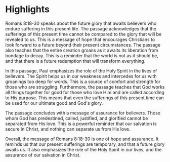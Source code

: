 # Highlights

Romans 8:18-30 speaks about the future glory that awaits believers who endure suffering in this present life. The passage acknowledges that the sufferings of this present time cannot be compared to the glory that will be revealed to us. This is a message of hope that encourages Christians to look forward to a future beyond their present circumstances. The passage also teaches that the entire creation groans as it awaits its liberation from bondage to decay. This is a reminder that the world is not as it should be, and that there is a future redemption that will transform everything.

In this passage, Paul emphasizes the role of the Holy Spirit in the lives of believers. The Spirit helps us in our weakness and intercedes for us with groanings too deep for words. This is a source of comfort and strength for those who are struggling. Furthermore, the passage teaches that God works all things together for good for those who love Him and are called according to His purpose. This means that even the sufferings of this present time can be used for our ultimate good and God's glory.

The passage concludes with a message of assurance for believers. Those whom God has predestined, called, justified, and glorified cannot be separated from His love. This is a powerful reminder that our salvation is secure in Christ, and nothing can separate us from His love.

Overall, the message of Romans 8:18-30 is one of hope and assurance. It reminds us that our present sufferings are temporary, and that a future glory awaits us. It also emphasizes the role of the Holy Spirit in our lives, and the assurance of our salvation in Christ.
